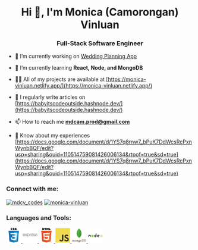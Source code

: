 <h1 align="center">Hi 👋, I'm Monica (Camorongan) Vinluan</h1>
<h3 align="center">Full-Stack Software Engineer</h3>

- 🔭 I’m currently working on [Wedding Planning App](https://github.com/mdcam/WeddingPlanApp)

- 🌱 I’m currently learning **React, Node, and MongoDB**

- 👨‍💻 All of my projects are available at [https://monica-vinluan.netlify.app/](https://monica-vinluan.netlify.app/)

- 📝 I regularly write articles on [https://babyitscodeoutside.hashnode.dev/](https://babyitscodeoutside.hashnode.dev/)

- 📫 How to reach me **mdcam.prod@gmail.com**

- 📄 Know about my experiences [https://docs.google.com/document/d/1YS7q8rnw7_bPuK7DdWcsRcPxnWynbBQF/edit?usp=sharing&ouid=110514759081426006134&rtpof=true&sd=true](https://docs.google.com/document/d/1YS7q8rnw7_bPuK7DdWcsRcPxnWynbBQF/edit?usp=sharing&ouid=110514759081426006134&rtpof=true&sd=true)

<h3 align="left">Connect with me:</h3>
<p align="left">
<a href="https://twitter.com/mdcv_codes" target="blank"><img align="center" src="https://raw.githubusercontent.com/rahuldkjain/github-profile-readme-generator/master/src/images/icons/Social/twitter.svg" alt="mdcv_codes" height="30" width="40" /></a>
<a href="https://linkedin.com/in/monica-vinluan" target="blank"><img align="center" src="https://raw.githubusercontent.com/rahuldkjain/github-profile-readme-generator/master/src/images/icons/Social/linked-in-alt.svg" alt="monica-vinluan" height="30" width="40" /></a>
</p>

<h3 align="left">Languages and Tools:</h3>
<p align="left"> <a href="https://www.w3schools.com/css/" target="_blank" rel="noreferrer"> <img src="https://raw.githubusercontent.com/devicons/devicon/master/icons/css3/css3-original-wordmark.svg" alt="css3" width="40" height="40"/> </a> <a href="https://expressjs.com" target="_blank" rel="noreferrer"> <img src="https://raw.githubusercontent.com/devicons/devicon/master/icons/express/express-original-wordmark.svg" alt="express" width="40" height="40"/> </a> <a href="https://www.w3.org/html/" target="_blank" rel="noreferrer"> <img src="https://raw.githubusercontent.com/devicons/devicon/master/icons/html5/html5-original-wordmark.svg" alt="html5" width="40" height="40"/> </a> <a href="https://developer.mozilla.org/en-US/docs/Web/JavaScript" target="_blank" rel="noreferrer"> <img src="https://raw.githubusercontent.com/devicons/devicon/master/icons/javascript/javascript-original.svg" alt="javascript" width="40" height="40"/> </a> <a href="https://www.mongodb.com/" target="_blank" rel="noreferrer"> <img src="https://raw.githubusercontent.com/devicons/devicon/master/icons/mongodb/mongodb-original-wordmark.svg" alt="mongodb" width="40" height="40"/> </a> <a href="https://nodejs.org" target="_blank" rel="noreferrer"> <img src="https://raw.githubusercontent.com/devicons/devicon/master/icons/nodejs/nodejs-original-wordmark.svg" alt="nodejs" width="40" height="40"/> </a> </p>

